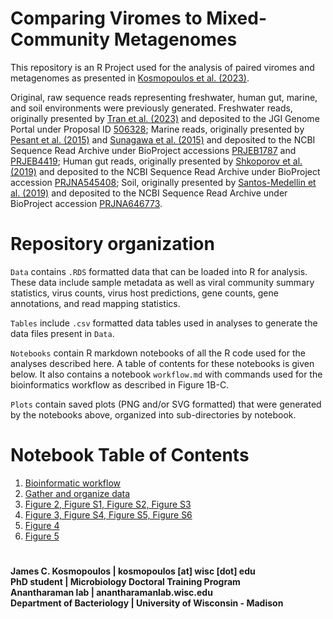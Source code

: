 # Comparing Viromes to Mixed-Community Metagenomes
This repository is an R Project used for the analysis of paired viromes and metagenomes as presented in [Kosmopoulos et al. (2023)](https://www.biorxiv.org/content/10.1101/2023.10.15.562385v2).

Original, raw sequence reads representing freshwater, human gut, marine, and soil environments were previously generated. Freshwater reads, originally presented by [Tran et al. (2023)](https://www.biorxiv.org/content/10.1101/2023.04.19.537559v1) and deposited to the JGI Genome Portal under Proposal ID [506328](https://genome.jgi.doe.gov/portal/Paivirtimeseries/Paivirtimeseries.info.html); Marine reads, originally presented by [Pesant et al. (2015)](https://www.nature.com/articles/sdata201523) and [Sunagawa et al. (2015)](https://www.science.org/doi/10.1126/science.1261359) and deposited to the NCBI Sequence Read Archive under BioProject accessions [PRJEB1787](https://www.ncbi.nlm.nih.gov/bioproject/PRJEB1787) and [PRJEB4419](https://www.ncbi.nlm.nih.gov/bioproject/PRJEB4419); Human gut reads, originally presented by [Shkoporov et al. (2019)](https://www.cell.com/cell-host-microbe/fulltext/S1931-3128(19)30476-7?_returnURL=https%3A%2F%2Flinkinghub.elsevier.com%2Fretrieve%2Fpii%2FS1931312819304767%3Fshowall%3Dtrue) and deposited to the NCBI Sequence Read Archive under BioProject accession [PRJNA545408](https://www.ncbi.nlm.nih.gov/bioproject/?term=PRJNA545408); Soil, originally presented by [Santos-Medellin et al. (2019)](https://www.nature.com/articles/s41396-021-00897-y) and deposited to the NCBI Sequence Read Archive under BioProject accession [PRJNA646773](https://www.ncbi.nlm.nih.gov/sra?linkname=bioproject_sra_all&from_uid=646773).

# Repository organization
`Data` contains `.RDS` formatted data that can be loaded into R for analysis. These data include sample metadata as well as viral community summary statistics, virus counts, virus host predictions, gene counts, gene annotations, and read mapping statistics.

`Tables` include `.csv` formatted data tables used in analyses to generate the data files present in `Data`.

`Notebooks` contain R markdown notebooks of all the R code used for the analyses described here. A table of contents for these notebooks is given below. It also contains a notebook `workflow.md` with commands used for the bioinformatics workflow as described in Figure 1B-C.

`Plots` contain saved plots (PNG and/or SVG formatted) that were generated by the notebooks above, organized into sub-directories by notebook.

# Notebook Table of Contents
1. [Bioinformatic workflow](https://github.com/jamesck2/ViromeVsMetagenome/blob/main/Notebooks/workflow.md)
2. [Gather and organize data](https://github.com/jamesck2/ViromeVsMetagenome/blob/main/Notebooks/data.md)
3. [Figure 2, Figure S1, Figure S2, Figure S3](https://github.com/jamesck2/ViromeVsMetagenome/blob/main/Notebooks/summary_stats.md)
4. [Figure 3, Figure S4, Figure S5, Figure S6](https://github.com/jamesck2/ViromeVsMetagenome/blob/main/Notebooks/presence_absence.md)
5. [Figure 4](https://github.com/jamesck2/ViromeVsMetagenome/blob/main/Notebooks/compare_genomes.md)
6. [Figure 5](https://github.com/jamesck2/ViromeVsMetagenome/blob/main/Notebooks/gene_deseq.md)

# 
**James C. Kosmopoulos | kosmopoulos \[at\] wisc \[dot\] edu**<br>
**PhD student | Microbiology Doctoral Training Program**<br>
**Anantharaman lab | anantharamanlab.wisc.edu**<br>
**Department of Bacteriology | University of Wisconsin - Madison**
